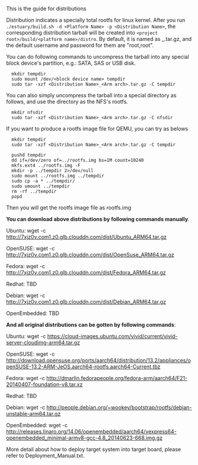 This is the guide for distributions

Distribution indicates a specially total rootfs for linux kernel.
After you run `./estuary/build.sh -d <Platform Name> -p <Distribution Name>`, the corresponding distribution tarball will be created into `<project root>/build/<platform name>/distro`.
By default, it is named as <Distribution Name>_<ARM arch>.tar.gz, and the default username and password for them are "root,root".

You can do following commands to uncompress the tarball into any special block device's partition, e.g.: SATA, SAS or USB disk.
  ```shell  
    mkdir tempdir
    sudo mount /dev/<block device name> tempdir
    sudo tar -xzf <Distribution Name>_<Arm arch>.tar.gz -C tempdir 
 ```
You can also simply uncompress the tarball into a special directory as follows, and use the directory as the NFS's rootfs.
  ```shell
    mkdir nfsdir
    sudo tar -xzf <Distribution Name>_<Arm arch>.tar.gz -C nfsdir 
 ```
If you want to produce a rootfs image file for QEMU, you can try as belows
  ```shell
    mkdir tempdir
    sudo tar -xzf <Distribution Name>_<Arm arch>.tar.gz -C tempdir 

    pushd tempdir
    dd if=/dev/zero of=../rootfs.img bs=1M count=10240
    mkfs.ext4 ../rootfs.img -F
    mkdir -p ../tempdir 2>/dev/null
    sudo mount ../rootfs.img ../tempdir
    sudo cp -a * ../tempdir/
    sudo umount ../tempdir
    rm -rf ../tempdir
    popd
  ```
Then you will get the rootfs image file as rootfs.img

**You can download above distributions by following commands manually**.

   Ubuntu:     wget -c http://7xjz0v.com1.z0.glb.clouddn.com/dist/Ubuntu_ARM64.tar.gz
   
   OpenSUSE:   wget -c http://7xjz0v.com1.z0.glb.clouddn.com/dist/OpenSuse_ARM64.tar.gz
   
   Fedora:     wget -c http://7xjz0v.com1.z0.glb.clouddn.com/dist/Fedora_ARM64.tar.gz
   
   Redhat:     TBD
   
   Debian:     wget -c http://7xjz0v.com1.z0.glb.clouddn.com/dist/Debian_ARM64.tar.gz
   
   OpenEmbedded:  TBD

**And all original distributions can be gotten by following commands**:

  Ubuntu:     wget -c https://cloud-images.ubuntu.com/vivid/current/vivid-server-cloudimg-arm64.tar.gz
  
  OpenSUSE:   wget -c http://download.opensuse.org/ports/aarch64/distribution/13.2/appliances/openSUSE-13.2-ARM-JeOS.aarch64-rootfs.aarch64-Current.tbz
  
  Fedora:     wget -c http://dmarlin.fedorapeople.org/fedora-arm/aarch64/F21-20140407-foundation-v8.tar.xz
  
  Redhat:     TBD
   
  Debian:     wget -c http://people.debian.org/~wookey/bootstrap/rootfs/debian-unstable-arm64.tar.gz
  
  OpenEmbedded: wget -c http://releases.linaro.org/14.06/openembedded/aarch64/vexpress64-openembedded_minimal-armv8-gcc-4.8_20140623-668.img.gz

More detail about how to deploy target system into target board, please refer to Deployment_Manual.txt.

